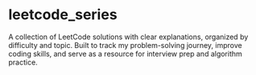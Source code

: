 # leetcode_series
A collection of LeetCode solutions with clear explanations, organized by difficulty and topic. Built to track my problem-solving journey, improve coding skills, and serve as a resource for interview prep and algorithm practice.
